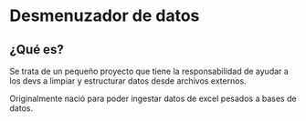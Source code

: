 # Desmenuzador de datos

## ¿Qué es?

Se trata de un pequeño proyecto que tiene la responsabilidad de
ayudar a los devs a limpiar y estructurar datos desde archivos externos.

Originalmente nació para poder ingestar datos de excel pesados a bases de datos.